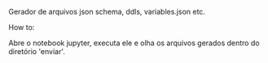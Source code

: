 Gerador de arquivos json schema, ddls, variables.json etc.

How to:

Abre o notebook jupyter, executa ele e olha os arquivos gerados dentro do diretório 'enviar'.
